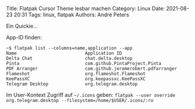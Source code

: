 Title: Flatpak Cursor Theme lesbar machen
Category: Linux
Date: 2021-08-23 20:31
Tags: linux, flatpak
Authors: André Peters

Ein Quickie...

App-ID finden:

```
~$ flatpak list --columns=name,application --app
Name                          Application ID
Delta Chat                    chat.delta.desktop
Pinta                         com.github.PintaProject.Pinta
PDF Arranger                  com.github.jeromerobert.pdfarranger
Flameshot                     org.flameshot.Flameshot
KeePassXC                     org.keepassxc.KeePassXC
Telegram Desktop              org.telegram.desktop
```

Im User-Kontext Zugriff auf `~/.icons` geben: `flatpak --user override org.telegram.desktop --filesystem=/home/$USER/.icons/:ro`

